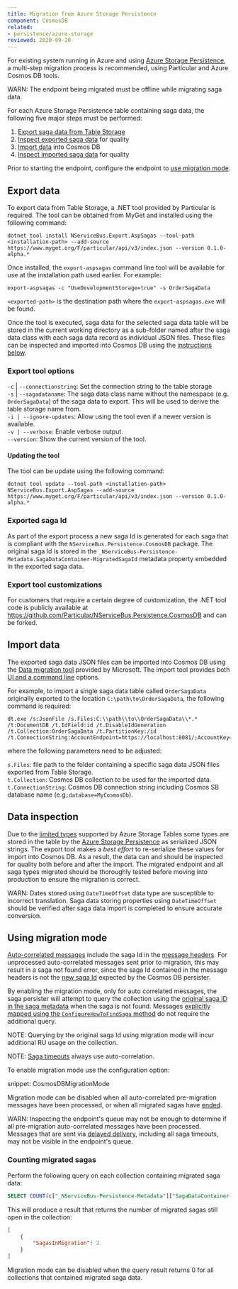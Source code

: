 ```yaml
---
title: Migration from Azure Storage Persistence
component: CosmosDB
related:
- persistence/azure-storage
reviewed: 2020-09-20
---
```


For existing system running in Azure and using [Azure Storage Persistence](/persistence/azure-storage), a multi-step migration process is recommended, using Particular and Azure Cosmos DB tools.

WARN: The endpoint being migrated must be offline while migrating saga data.

For each Azure Storage Persistence table containing saga data, the following five major steps must be performed:

1. [Export saga data from Table Storage](#export-data)
1. [Inspect exported saga data](#data-inspection) for quality
1. [Import data](#import-data) into Cosmos DB
1. [Inspect imported saga data](#data-inspection) for quality

Prior to starting the endpoint, configure the endpoint to [use migration mode](#using-migration-mode).

## Export data

To export data from Table Storage, a .NET tool provided by Particular is required. The tool can be obtained from MyGet and installed using the following command:

```
dotnet tool install NServiceBus.Export.AspSagas --tool-path <installation-path> --add-source https://www.myget.org/F/particular/api/v3/index.json --version 0.1.0-alpha.*
```

Once installed, the `export-aspsagas` command line tool will be available for use at the installation path used earlier. For example:

```
export-aspsagas -c "UseDevelopmentStorage=true" -s OrderSagaData
```

`<exported-path>` is the destination path where the `export-aspsagas.exe` will be found.

Once the tool is executed, saga data for the selected saga data table will be stored in the current working directory as a sub-folder named after the saga data class with each saga data record as individual JSON files. These files can be inspected and imported into Cosmos DB using the [instructions below](#import-data).

### Export tool options
 
`-c` | `--connectionstring`: Set the connection string to the table storage<br>
`-s` | `--sagadataname`: The saga data class name without the namespace (e.g. `OrderSagaData`) of the saga data to export. This will be used to derive the table storage name from.<br>
`-i | --ignore-updates`: Allow using the tool even if a newer version is available.<br>
`-v | --verbose`: Enable verbose output.<br>
`--version`: Show the current version of the tool.

#### Updating the tool

The tool can be update using the following command:

```
dotnet tool update --tool-path <installation-path> NServiceBus.Export.AspSagas --add-source https://www.myget.org/F/particular/api/v3/index.json --version 0.1.0-alpha.*
```

### Exported saga Id

As part of the export process a new saga Id is generated for each saga that is compliant with the `NServiceBus.Persistence.CosmosDB` package. The original saga Id is stored in the `_NServiceBus-Persistence-Metadata.SagaDataContainer-MigratedSagaId` metadata property embedded in the exported saga data.

### Export tool customizations

For customers that require a certain degree of customization, the .NET tool code is publicly available at https://github.com/Particular/NServiceBus.Persistence.CosmosDB and can be forked.

## Import data

The exported saga data JSON files can be imported into Cosmos DB using the [Data migration tool](https://docs.microsoft.com/en-us/azure/cosmos-db/import-data#Install) provided by Microsoft. The import tool provides both [UI and a command line](https://docs.microsoft.com/en-us/azure/cosmos-db/import-data#AzureTableSource) options.

For example, to import a single saga data table called `OrderSagaData` originally exported to the location `C:\path\to\OrderSagaData`, the following command is required:

```
dt.exe /s:JsonFile /s.Files:C:\\path\\to\\OrderSagaData\\*.* /t:DocumentDB /t.IdField:id /t.DisableIdGeneration /t.Collection:OrderSagaData /t.PartitionKey:/id /t.ConnectionString:AccountEndpoint=https://localhost:8081/;AccountKey=C2y6yDjf5/R+ob0N8A7Cgv30VRDJIWEHLM+4QDU5DE2nQ9nDuVTqobD4b8mGGyPMbIZnqyMsEcaGQy67XIw/Jw==;database=CosmosDBPersistence
```
where the following parameters need to be adjusted:

`s.Files`: file path to the folder containing a specific saga data JSON files exported from Table Storage.<br/>
`t.Collection`: Cosmos DB collection to be used for the imported data.<br/>
`t.ConnectionString`: Cosmos DB connection string including Cosmos SB database name (e.g`;database=MyCosmosDb`).<br/>

## Data inspection

Due to the [limited types](https://docs.microsoft.com/en-us/rest/api/storageservices/understanding-the-table-service-data-model#property-types) supported by Azure Storage Tables some types are stored in the table by the [Azure Storage Persistence](/persistence/azure-storage) as serialized JSON strings. The export tool makes a _best effort_ to re-serialize these values for import into Cosmos DB. As a result, the data can and should be inspected for quality both before and after the import. The migrated endpoint and all saga types migrated should be thoroughly tested before moving into production to ensure the migration is correct.

WARN: Dates stored using `DateTimeOffset` data type are susceptible to incorrect translation. Saga data storing properties using `DateTimeOffset` should be verified after saga data import is completed to ensure accurate conversion.

## Using migration mode

[Auto-correlated messages](/nservicebus/sagas/message-correlation.md#auto-correlation) include the saga Id in the [message headers](/nservicebus/messaging/headers.md#saga-related-headers-replying-to-a-saga). For unprocessed auto-correlated messages sent prior to migration, this may result in a saga not found error, since the saga Id contained in the message headers is not the [new saga Id](#export-data-exported-saga-id) expected by the Cosmos DB persister.

By enabling the migration mode, only for auto correlated messages, the saga persister will attempt to query the collection using the [original saga ID in the saga metadata](#export-data-exported-saga-id) when the saga is not found. Messages [explicitly mapped using the `ConfigureHowToFindSaga` method](/nservicebus/sagas/message-correlation.md) do not require the additional query. 

NOTE: Querying by the original saga Id using migration mode will incur additional RU usage on the collection.

NOTE: [Saga timeouts](/nservicebus/sagas/timeouts.md) always use auto-correlation.

To enable migration mode use the configuration option:

snippet: CosmosDBMigrationMode

Migration mode can be disabled when all auto-correlated pre-migration messages have been processed, or when all migrated sagas have [ended](/nservicebus/sagas/#ending-a-saga).

WARN: Inspecting the endpoint's queue may not be enough to determine if all pre-migration auto-correlated messages have been processed. Messages that are sent via [delayed delivery](/nservicebus/messaging/delayed-delivery.md), including all saga timeouts, may not be visible in the endpoint's queue.

### Counting migrated sagas

Perform the following query on each collection containing migrated saga data:

```SQL
SELECT COUNT(c["_NServiceBus-Persistence-Metadata"]["SagaDataContainer-MigratedSagaId"]) AS SagasInMigration FROM c
```

This will produce a result that returns the number of migrated sagas still open in the collection:

```JSON
[
    {
        "SagasInMigration": 2
    }
]
```

Migration mode can be disabled when the query result returns 0 for all collections that contained migrated saga data.
